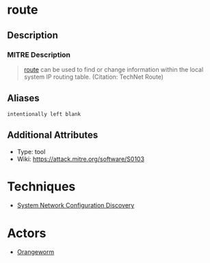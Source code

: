 
# route

## Description

### MITRE Description

> [route](https://attack.mitre.org/software/S0103) can be used to find or change information within the local system IP routing table. (Citation: TechNet Route)

## Aliases

```
intentionally left blank
```

## Additional Attributes

* Type: tool
* Wiki: https://attack.mitre.org/software/S0103

# Techniques


* [System Network Configuration Discovery](../techniques/System-Network-Configuration-Discovery.md)


# Actors


* [Orangeworm](../actors/Orangeworm.md)

